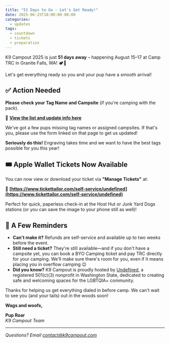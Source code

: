 ```yaml
---
title: "51 Days to Go - Let's Get Ready!"
date: 2025-06-25T10:00:00-08:00
categories:
  - updates
tags:
  - countdown
  - tickets
  - preparation
---
```


K9 Campout 2025 is just **51 days away** – happening August 15–17 at Camp TRC in Granite Falls, WA! 🏕🐾

Let's get everything ready so you and your pup have a smooth arrival!

## ✅ Action Needed

**Please check your Tag Name and Campsite** (if you're camping with the pack).

🔗 **[View the list and update info here](/2025/ticketed-puppies)**

We've got a few pups missing tag names or assigned campsites. If that's you, please use the form linked on that page to get us updated!

**Seriously do this!** Engraving takes time and we want to have the best tags possible for you this year!

## 🎟 Apple Wallet Tickets Now Available

You can now view or download your ticket via **"Manage Tickets"** at:

🔗 **[https://www.tickettailor.com/self-service/undefined](https://www.tickettailor.com/self-service/undefined)**

Perfect for quick, paperless check-in at the Host Hut or Junk Yard Dogs stations (or you can save the image to your phone still as well)!

## 🐶 A Few Reminders

- **Can't make it?** Refunds are self-service and available up to two weeks before the event.
- **Still need a ticket?** They're still available—and if you don't have a campsite yet, you can book a BYO Camping ticket and pay TRC directly for your camping. We'll make sure there's room for you, even if it means placing you in overflow camping 😉
- **Did you know?** K9 Campout is proudly hosted by [Undefined](https://undefined.charity), a registered 501(c)(3) nonprofit in Washington State, dedicated to creating safe and welcoming spaces for the LGBTQIA+ community.

Thanks for helping us get everything dialed in before camp. We can't wait to see you (and your tails) out in the woods soon!

**Wags and woofs,**

**Pup Roar**  
*K9 Campout Team*

---

*Questions? Email [contact@k9campout.com](mailto:contact@k9campout.com)*
